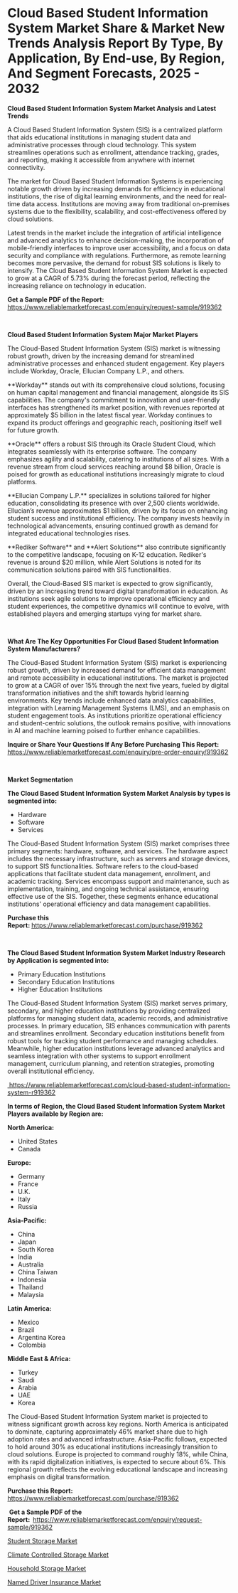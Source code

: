 <p><h1>Cloud Based Student Information System Market Share & Market New Trends Analysis Report By Type, By Application, By End-use, By Region, And Segment Forecasts, 2025 - 2032</h1></p><p><strong>Cloud Based Student Information System Market Analysis and Latest Trends</strong></p>
<p><p>A Cloud Based Student Information System (SIS) is a centralized platform that aids educational institutions in managing student data and administrative processes through cloud technology. This system streamlines operations such as enrollment, attendance tracking, grades, and reporting, making it accessible from anywhere with internet connectivity. </p><p>The market for Cloud Based Student Information Systems is experiencing notable growth driven by increasing demands for efficiency in educational institutions, the rise of digital learning environments, and the need for real-time data access. Institutions are moving away from traditional on-premises systems due to the flexibility, scalability, and cost-effectiveness offered by cloud solutions. </p><p>Latest trends in the market include the integration of artificial intelligence and advanced analytics to enhance decision-making, the incorporation of mobile-friendly interfaces to improve user accessibility, and a focus on data security and compliance with regulations. Furthermore, as remote learning becomes more pervasive, the demand for robust SIS solutions is likely to intensify. The Cloud Based Student Information System Market is expected to grow at a CAGR of 5.73% during the forecast period, reflecting the increasing reliance on technology in education.</p></p>
<p><strong>Get a Sample PDF of the Report:&nbsp;</strong> <a href="https://www.reliablemarketforecast.com/enquiry/request-sample/919362?utm_campaign=1832&utm_medium=2&utm_source=Github&utm_content=ia&utm_term=05032025&utm_id=cloud-based-student-information-system">https://www.reliablemarketforecast.com/enquiry/request-sample/919362</a></p>
<p>&nbsp;</p>
<p><strong>Cloud Based Student Information System Major Market Players</strong></p>
<p><p>The Cloud-Based Student Information System (SIS) market is witnessing robust growth, driven by the increasing demand for streamlined administrative processes and enhanced student engagement. Key players include Workday, Oracle, Ellucian Company L.P., and others.</p><p>**Workday** stands out with its comprehensive cloud solutions, focusing on human capital management and financial management, alongside its SIS capabilities. The company's commitment to innovation and user-friendly interfaces has strengthened its market position, with revenues reported at approximately $5 billion in the latest fiscal year. Workday continues to expand its product offerings and geographic reach, positioning itself well for future growth.</p><p>**Oracle** offers a robust SIS through its Oracle Student Cloud, which integrates seamlessly with its enterprise software. The company emphasizes agility and scalability, catering to institutions of all sizes. With a revenue stream from cloud services reaching around $8 billion, Oracle is poised for growth as educational institutions increasingly migrate to cloud platforms.</p><p>**Ellucian Company L.P.** specializes in solutions tailored for higher education, consolidating its presence with over 2,500 clients worldwide. Ellucian’s revenue approximates $1 billion, driven by its focus on enhancing student success and institutional efficiency. The company invests heavily in technological advancements, ensuring continued growth as demand for integrated educational technologies rises.</p><p>**Rediker Software** and **Alert Solutions** also contribute significantly to the competitive landscape, focusing on K-12 education. Rediker's revenue is around $20 million, while Alert Solutions is noted for its communication solutions paired with SIS functionalities.</p><p>Overall, the Cloud-Based SIS market is expected to grow significantly, driven by an increasing trend toward digital transformation in education. As institutions seek agile solutions to improve operational efficiency and student experiences, the competitive dynamics will continue to evolve, with established players and emerging startups vying for market share.</p></p>
<p>&nbsp;</p>
<p><strong>What Are The Key Opportunities For Cloud Based Student Information System Manufacturers?</strong></p>
<p><p>The Cloud-Based Student Information System (SIS) market is experiencing robust growth, driven by increased demand for efficient data management and remote accessibility in educational institutions. The market is projected to grow at a CAGR of over 15% through the next five years, fueled by digital transformation initiatives and the shift towards hybrid learning environments. Key trends include enhanced data analytics capabilities, integration with Learning Management Systems (LMS), and an emphasis on student engagement tools. As institutions prioritize operational efficiency and student-centric solutions, the outlook remains positive, with innovations in AI and machine learning poised to further enhance capabilities.</p></p>
<p><strong>Inquire or Share Your Questions If Any Before Purchasing This Report:</strong> <a href="https://www.reliablemarketforecast.com/enquiry/pre-order-enquiry/919362?utm_campaign=1832&utm_medium=2&utm_source=Github&utm_content=ia&utm_term=05032025&utm_id=cloud-based-student-information-system">https://www.reliablemarketforecast.com/enquiry/pre-order-enquiry/919362</a></p>
<p>&nbsp;</p>
<p><strong>Market Segmentation</strong></p>
<p><strong>The Cloud Based Student Information System Market Analysis by types is segmented into:</strong></p>
<p><ul><li>Hardware</li><li>Software</li><li>Services</li></ul></p>
<p><p>The Cloud-Based Student Information System (SIS) market comprises three primary segments: hardware, software, and services. The hardware aspect includes the necessary infrastructure, such as servers and storage devices, to support SIS functionalities. Software refers to the cloud-based applications that facilitate student data management, enrollment, and academic tracking. Services encompass support and maintenance, such as implementation, training, and ongoing technical assistance, ensuring effective use of the SIS. Together, these segments enhance educational institutions' operational efficiency and data management capabilities.</p></p>
<p><strong>Purchase this Report:&nbsp;</strong><a href="https://www.reliablemarketforecast.com/purchase/919362?utm_campaign=1832&utm_medium=2&utm_source=Github&utm_content=ia&utm_term=05032025&utm_id=cloud-based-student-information-system">https://www.reliablemarketforecast.com/purchase/919362</a></p>
<p>&nbsp;</p>
<p><strong>The Cloud Based Student Information System Market Industry Research by Application is segmented into:</strong></p>
<p><ul><li>Primary Education Institutions</li><li>Secondary Education Institutions</li><li>Higher Education Institutions</li></ul></p>
<p><p>The Cloud-Based Student Information System (SIS) market serves primary, secondary, and higher education institutions by providing centralized platforms for managing student data, academic records, and administrative processes. In primary education, SIS enhances communication with parents and streamlines enrollment. Secondary education institutions benefit from robust tools for tracking student performance and managing schedules. Meanwhile, higher education institutions leverage advanced analytics and seamless integration with other systems to support enrollment management, curriculum planning, and retention strategies, promoting overall institutional efficiency.</p></p>
<p><a href="https://www.reliablemarketforecast.com/cloud-based-student-information-system-r919362?utm_campaign=1832&utm_medium=2&utm_source=Github&utm_content=ia&utm_term=05032025&utm_id=cloud-based-student-information-system">&nbsp;https://www.reliablemarketforecast.com/cloud-based-student-information-system-r919362</a></p>
<p><strong>In terms of Region, the Cloud Based Student Information System Market Players available by Region are:</strong></p>
<p>
    <p> <strong> North America: </strong>
        <ul>
            <li>United States</li>
            <li>Canada</li>
        </ul>
        </p> 
    <p> <strong> Europe: </strong>
        <ul>
            <li>Germany</li>
            <li>France</li>
            <li>U.K.</li>
            <li>Italy</li>
            <li>Russia</li>
        </ul>
        </p> 
    <p> <strong> Asia-Pacific: </strong>
        <ul>
            <li>China</li>
            <li>Japan</li>
            <li>South Korea</li>
            <li>India</li>
            <li>Australia</li>
            <li>China Taiwan</li>
            <li>Indonesia</li>
            <li>Thailand</li>
            <li>Malaysia</li>
        </ul>
        </p> 
    <p> <strong> Latin America: </strong>
        <ul>
            <li>Mexico</li>
            <li>Brazil</li>
            <li>Argentina Korea</li>
            <li>Colombia</li>
        </ul>
        </p> 
    <p> <strong> Middle East & Africa: </strong>
        <ul>
            <li>Turkey</li>
            <li>Saudi</li>
            <li>Arabia</li>
            <li>UAE</li>
            <li>Korea</li>
        </ul>
    </p>
    </p>
<p><p>The Cloud-Based Student Information System market is projected to witness significant growth across key regions. North America is anticipated to dominate, capturing approximately 46% market share due to high adoption rates and advanced infrastructure. Asia-Pacific follows, expected to hold around 30% as educational institutions increasingly transition to cloud solutions. Europe is projected to command roughly 18%, while China, with its rapid digitalization initiatives, is expected to secure about 6%. This regional growth reflects the evolving educational landscape and increasing emphasis on digital transformation.</p></p>
<p><strong>Purchase this Report: </strong><a href="https://www.reliablemarketforecast.com/purchase/919362?utm_campaign=1832&utm_medium=2&utm_source=Github&utm_content=ia&utm_term=05032025&utm_id=cloud-based-student-information-system">https://www.reliablemarketforecast.com/purchase/919362</a></p>
<p>&nbsp;<strong>Get a Sample PDF of the Report:&nbsp;&nbsp;</strong><a href="https://www.reliablemarketforecast.com/enquiry/request-sample/919362?utm_campaign=1832&utm_medium=2&utm_source=Github&utm_content=ia&utm_term=05032025&utm_id=cloud-based-student-information-system">https://www.reliablemarketforecast.com/enquiry/request-sample/919362</a></p>
<p><strong></strong></p>
<p><p><a href="https://github.com/motosyuliq/Market-Research-Report-List-1/blob/main/student-storage-market.md?utm_campaign=1832&utm_medium=2&utm_source=Github&utm_content=ia&utm_term=05032025&utm_id=cloud-based-student-information-system">Student Storage Market</a></p><p><a href="https://github.com/thapabylers2/Market-Research-Report-List-1/blob/main/climate-controlled-storage-market.md?utm_campaign=1832&utm_medium=2&utm_source=Github&utm_content=ia&utm_term=05032025&utm_id=cloud-based-student-information-system">Climate Controlled Storage Market</a></p><p><a href="https://github.com/muskoaizahfi/Market-Research-Report-List-1/blob/main/household-storage-market.md?utm_campaign=1832&utm_medium=2&utm_source=Github&utm_content=ia&utm_term=05032025&utm_id=cloud-based-student-information-system">Household Storage Market</a></p><p><a href="https://github.com/indrystar/Market-Research-Report-List-5/blob/main/named-driver-insurance-market.md?utm_campaign=1832&utm_medium=2&utm_source=Github&utm_content=ia&utm_term=05032025&utm_id=cloud-based-student-information-system">Named Driver Insurance Market</a></p></p>